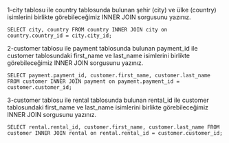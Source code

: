 1-city tablosu ile country tablosunda bulunan şehir (city) ve ülke (country) isimlerini birlikte görebileceğimiz INNER JOIN sorgusunu yazınız.

`SELECT city, country FROM country
INNER JOIN city on country.country_id = city.city_id;`

2-customer tablosu ile payment tablosunda bulunan payment_id ile customer tablosundaki first_name ve last_name isimlerini birlikte görebileceğimiz INNER JOIN sorgusunu yazınız.


`SELECT payment.payment_id, customer.first_name, customer.last_name FROM customer
INNER JOIN payment on payment.payment_id = customer.customer_id;`

3-customer tablosu ile rental tablosunda bulunan rental_id ile customer tablosundaki first_name ve last_name isimlerini birlikte görebileceğimiz INNER JOIN sorgusunu yazınız.

`SELECT rental.rental_id, customer.first_name, customer.last_name FROM customer
INNER JOIN rental on rental.rental_id = customer.customer_id;`
